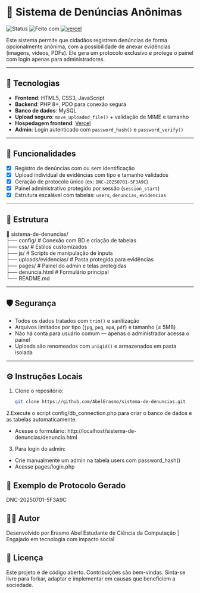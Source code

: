 # 📢 Sistema de Denúncias Anônimas

![Status](https://img.shields.io/badge/status-em%20desenvolvimento-yellow)
![Feito com](https://img.shields.io/badge/feito%20com-PHP%20%7C%20HTML%20%7C%20JS%20%7C%20MySQL-blue)
[![vercel](https://img.shields.io/badge/vercel-online-brightgreen)](https://sistema-de-denuncias-six.vercel.app)

Este sistema permite que cidadãos registrem denúncias de forma opcionalmente anônima, com a possibilidade de anexar evidências (imagens, vídeos, PDFs). Ele gera um protocolo exclusivo e protege o painel com login apenas para administradores.

---

## 🧰 Tecnologias

- **Frontend**: HTML5, CSS3, JavaScript
- **Backend**: PHP 8+, PDO para conexão segura
- **Banco de dados**: MySQL
- **Upload seguro**: `move_uploaded_file()` + validação de MIME e tamanho
- **Hospedagem frontend**: [Vercel]([https://vercel.com](https://sistema-de-denuncias-six.vercel.app/denuncia.html?))
- **Admin**: Login autenticado com `password_hash()` e `password_verify()`

---

## 🚀 Funcionalidades

- [x] Registro de denúncias com ou sem identificação
- [x] Upload individual de evidências com tipo e tamanho validados
- [x] Geração de protocolo único (ex: `DNC-20250701-5F3A9C`)
- [x] Painel administrativo protegido por sessão (`session_start`)
- [x] Estrutura escalável com tabelas: `users`, `denuncias`, `evidencias`

---

## 📂 Estrutura
📁 sistema-de-denuncias/ <br/>
  ├── config/ # Conexão com BD e criação de tabelas <br/>
  ├── css/ # Estilos customizados <br/>
  ├── js/ # Scripts de manipulação de inputs <br/>
  ├── uploads/evidencias/ # Pasta protegida para evidências <br/>
  ├── pages/ # Painel do admin e telas protegidas <br/>
  ├── denuncia.html # Formulário principal <br/>
  └── README.md

  
---

## 🛡️ Segurança

- Todos os dados tratados com `trim()` e sanitização
- Arquivos limitados por tipo (`jpg`, `png`, `mp4`, `pdf`) e tamanho (≤ 5MB)
- Não há conta para usuário comum — apenas o administrador acessa o painel
- Uploads são renomeados com `uniqid()` e armazenados em pasta isolada

---

## ⚙️ Instruções Locais

1. Clone o repositório:
   ```bash
   git clone https://github.com/AbelErasmo/sistema-de-denuncias.git

2.Execute o script config/db_connection.php para criar o banco de dados e as tabelas automaticamente.
<ul>
  <li>Acesse o formulário: http://localhost/sistema-de-denuncias/denuncia.html</li>
</ul>

3. Para login do admin:
  <ul>
    <li>Crie manualmente um admin na tabela users com password_hash()</li>
    <li>Acesse pages/login.php</li>
  </ul>

## 🔐 Exemplo de Protocolo Gerado
DNC-20250701-5F3A9C

## 👨‍💻 Autor
Desenvolvido por Erasmo Abel Estudante de Ciência da Computação | Engajado em tecnologia com impacto social

## 📌 Licença
Este projeto é de código aberto. Contribuições são bem-vindas. Sinta-se livre para forkar, adaptar e implementar em causas que beneficiem a sociedade.







